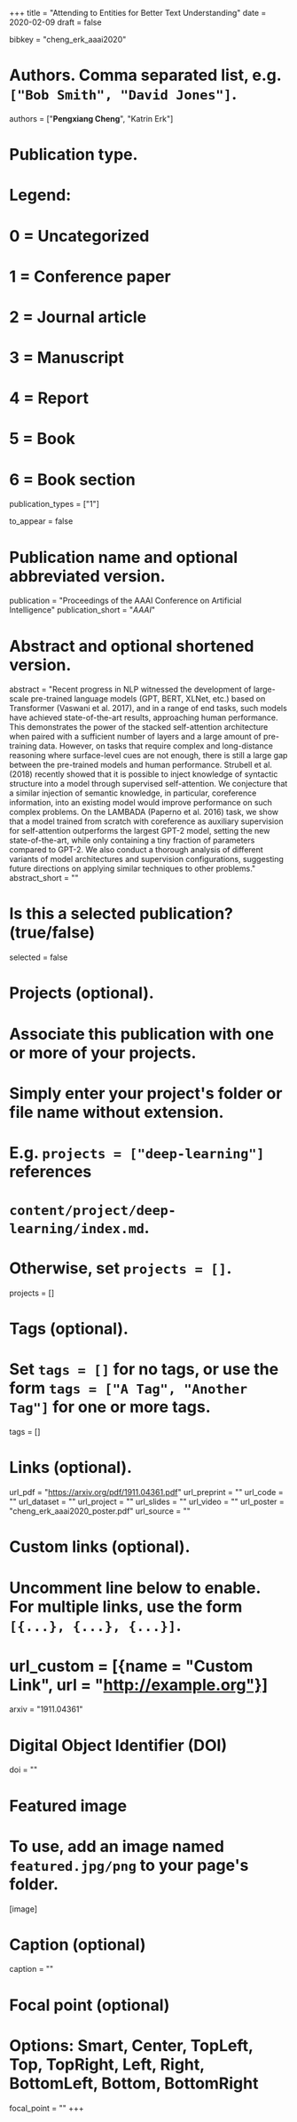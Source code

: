 +++
title = "Attending to Entities for Better Text Understanding"
date = 2020-02-09
draft = false

bibkey = "cheng_erk_aaai2020"

# Authors. Comma separated list, e.g. `["Bob Smith", "David Jones"]`.
authors = ["**Pengxiang Cheng**", "Katrin Erk"]

# Publication type.
# Legend:
# 0 = Uncategorized
# 1 = Conference paper
# 2 = Journal article
# 3 = Manuscript
# 4 = Report
# 5 = Book
# 6 = Book section
publication_types = ["1"]

to_appear = false

# Publication name and optional abbreviated version.
publication = "Proceedings of the AAAI Conference on Artificial Intelligence"
publication_short = "*AAAI*"

# Abstract and optional shortened version.
abstract = "Recent progress in NLP witnessed the development of large-scale pre-trained language models (GPT, BERT, XLNet, etc.) based on Transformer (Vaswani et al. 2017), and in a range of end tasks, such models have achieved state-of-the-art results, approaching human performance. This demonstrates the power of the stacked self-attention architecture when paired with a sufficient number of layers and a large amount of pre-training data. However, on tasks that require complex and long-distance reasoning where surface-level cues are not enough, there is still a large gap between the pre-trained models and human performance. Strubell et al. (2018) recently showed that it is possible to inject knowledge of syntactic structure into a model through supervised self-attention. We conjecture that a similar injection of semantic knowledge, in particular, coreference information, into an existing model would improve performance on such complex problems. On the LAMBADA (Paperno et al. 2016) task, we show that a model trained from scratch with coreference as auxiliary supervision for self-attention outperforms the largest GPT-2 model, setting the new state-of-the-art, while only containing a tiny fraction of parameters compared to GPT-2. We also conduct a thorough analysis of different variants of model architectures and supervision configurations, suggesting future directions on applying similar techniques to other problems."
abstract_short = ""

# Is this a selected publication? (true/false)
selected = false

# Projects (optional).
#   Associate this publication with one or more of your projects.
#   Simply enter your project's folder or file name without extension.
#   E.g. `projects = ["deep-learning"]` references 
#   `content/project/deep-learning/index.md`.
#   Otherwise, set `projects = []`.
projects = []

# Tags (optional).
#   Set `tags = []` for no tags, or use the form `tags = ["A Tag", "Another Tag"]` for one or more tags.
tags = []

# Links (optional).
url_pdf = "https://arxiv.org/pdf/1911.04361.pdf"
url_preprint = ""
url_code = ""
url_dataset = ""
url_project = ""
url_slides = ""
url_video = ""
url_poster = "cheng_erk_aaai2020_poster.pdf"
url_source = ""

# Custom links (optional).
#   Uncomment line below to enable. For multiple links, use the form `[{...}, {...}, {...}]`.
# url_custom = [{name = "Custom Link", url = "http://example.org"}]

arxiv = "1911.04361"

# Digital Object Identifier (DOI)
doi = ""

# Featured image
# To use, add an image named `featured.jpg/png` to your page's folder. 
[image]
  # Caption (optional)
  caption = ""

  # Focal point (optional)
  # Options: Smart, Center, TopLeft, Top, TopRight, Left, Right, BottomLeft, Bottom, BottomRight
  focal_point = ""
+++
